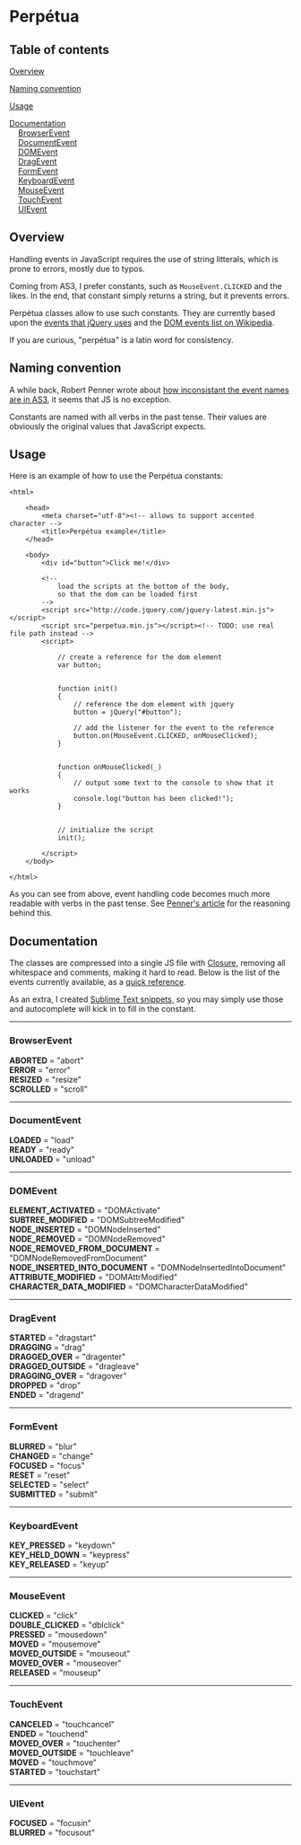 # Perpétua

## Table of contents

[Overview](https://github.com/jansensan/perpetuajs#overview)  

[Naming convention](https://github.com/jansensan/perpetuajs#naming-convention)  

[Usage](https://github.com/jansensan/perpetuajs#usage)

[Documentation](https://github.com/jansensan/perpetuajs#documentation)  
&nbsp;&nbsp;&nbsp;&nbsp;[BrowserEvent](https://github.com/jansensan/perpetuajs#browserevent)  
&nbsp;&nbsp;&nbsp;&nbsp;[DocumentEvent](https://github.com/jansensan/perpetuajs#documentevent)  
&nbsp;&nbsp;&nbsp;&nbsp;[DOMEvent](https://github.com/jansensan/perpetuajs#domevent)  
&nbsp;&nbsp;&nbsp;&nbsp;[DragEvent](https://github.com/jansensan/perpetuajs#dragevent)  
&nbsp;&nbsp;&nbsp;&nbsp;[FormEvent](https://github.com/jansensan/perpetuajs#formevent)  
&nbsp;&nbsp;&nbsp;&nbsp;[KeyboardEvent](https://github.com/jansensan/perpetuajs#keyboardevent)  
&nbsp;&nbsp;&nbsp;&nbsp;[MouseEvent](https://github.com/jansensan/perpetuajs#mouseevent)  
&nbsp;&nbsp;&nbsp;&nbsp;[TouchEvent](https://github.com/jansensan/perpetuajs#touchevent)  
&nbsp;&nbsp;&nbsp;&nbsp;[UIEvent](https://github.com/jansensan/perpetuajs#uievent)  

## Overview

Handling events in JavaScript requires the use of string litterals, which is prone to errors, mostly due to typos.

Coming from AS3, I prefer constants, such as `MouseEvent.CLICKED` and the likes. In the end, that constant simply returns a string, but it prevents errors.

Perpétua classes allow to use such constants. They are currently based upon the [events that jQuery uses](http://api.jquery.com/category/events/) and the [DOM events list on Wikipedia](http://en.wikipedia.org/wiki/DOM_events).

If you are curious, "perpétua" is a latin word for consistency.


## Naming convention

A while back, Robert Penner wrote about [how inconsistant the event names are in AS3](http://flashblog.robertpenner.com/2009/08/my-critique-of-as3-events-part-1.html), it seems that JS is no exception.

Constants are named with all verbs in the past tense. Their values are obviously the original values that JavaScript expects.


## Usage

Here is an example of how to use the Perpétua constants:

	<html>
		
		<head>
			<meta charset="utf-8"><!-- allows to support accented character -->
			<title>Perpétua example</title>
		</head>
		
		<body>
			<div id="button">Click me!</div>
			
			<!-- 
				load the scripts at the bottom of the body, 
				so that the dom can be loaded first
			-->
			<script src="http://code.jquery.com/jquery-latest.min.js"></script>
			<script src="perpetua.min.js"></script><!-- TODO: use real file path instead -->
			<script>
				
				// create a reference for the dom element
				var button;


				function init()
				{
					// reference the dom element with jquery
					button = jQuery("#button");
					
					// add the listener for the event to the reference
					button.on(MouseEvent.CLICKED, onMouseClicked);
				}
				

				function onMouseClicked(_)
				{
					// output some text to the console to show that it works
					console.log("button has been clicked!");
				}
				
				
				// initialize the script
				init();
				
			</script>
		</body>
		
	</html>


As you can see from above, event handling code becomes much more readable with verbs in the past tense. See [Penner's article](http://flashblog.robertpenner.com/2009/08/my-critique-of-as3-events-part-1.html) for the reasoning behind this.


## Documentation

The classes are compressed into a single JS file with [Closure](http://closure-compiler.appspot.com/), removing all whitespace and comments, making it hard to read. Below is the list of the events currently available, as a [quick reference](https://github.com/jansensan/perpetuajs#documentation).

As an extra, I created [Sublime Text snippets](https://github.com/jansensan/perpetua/tree/master/extras/perpetua-sublime-snippets), so you may simply use those and autocomplete will kick in to fill in the constant.


---
### BrowserEvent

**ABORTED** = "abort"  
**ERROR** = "error"  
**RESIZED** = "resize"  
**SCROLLED** = "scroll"


---
### DocumentEvent

**LOADED** = "load"  
**READY** = "ready"  
**UNLOADED** = "unload"  


---
### DOMEvent

**ELEMENT_ACTIVATED** = "DOMActivate"  
**SUBTREE_MODIFIED** = "DOMSubtreeModified"  
**NODE_INSERTED** = "DOMNodeInserted"  
**NODE_REMOVED** = "DOMNodeRemoved"  
**NODE_REMOVED_FROM_DOCUMENT** = "DOMNodeRemovedFromDocument"  
**NODE_INSERTED_INTO_DOCUMENT** = "DOMNodeInsertedIntoDocument"  
**ATTRIBUTE_MODIFIED** = "DOMAttrModified"  
**CHARACTER_DATA_MODIFIED** = "DOMCharacterDataModified"  


---
### DragEvent

**STARTED** = "dragstart"  
**DRAGGING** = "drag"  
**DRAGGED_OVER** = "dragenter"  
**DRAGGED_OUTSIDE** = "dragleave"  
**DRAGGING_OVER** = "dragover"  
**DROPPED** = "drop"  
**ENDED** = "dragend"  


---
### FormEvent

**BLURRED** = "blur"  
**CHANGED** = "change"  
**FOCUSED** = "focus"  
**RESET** = "reset"  
**SELECTED** = "select"  
**SUBMITTED** = "submit"  


---
### KeyboardEvent

**KEY_PRESSED** = "keydown"  
**KEY_HELD_DOWN** = "keypress"  
**KEY_RELEASED** = "keyup"  


---
### MouseEvent

**CLICKED** = "click"  
**DOUBLE_CLICKED** = "dblclick"  
**PRESSED** = "mousedown"  
**MOVED** = "mousemove"  
**MOVED_OUTSIDE** = "mouseout"  
**MOVED_OVER** = "mouseover"  
**RELEASED** = "mouseup"  


---
### TouchEvent

**CANCELED** = "touchcancel"  
**ENDED** = "touchend"  
**MOVED_OVER** = "touchenter"  
**MOVED_OUTSIDE** = "touchleave"  
**MOVED** = "touchmove"  
**STARTED** = "touchstart"  


---
### UIEvent

**FOCUSED** = "focusin"  
**BLURRED** = "focusout"  